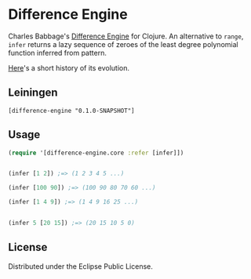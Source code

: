 # Difference Engine

Charles Babbage's [Difference Engine](https://en.wikipedia.org/wiki/Difference_engine) for Clojure.
An alternative to `range`, `infer` returns a lazy sequence of zeroes of the least degree polynomial function inferred from pattern.

[Here](http://stackoverflow.com/questions/21503344/implementing-sequence-inference-in-clojure-using-method-of-differences)'s a short history of its evolution.

## Leiningen
`[difference-engine "0.1.0-SNAPSHOT"]`


## Usage

```clojure
(require '[difference-engine.core :refer [infer]])


(infer [1 2]) ;=> (1 2 3 4 5 ...)

(infer [100 90]) ;=> (100 90 80 70 60 ...)

(infer [1 4 9]) ;=> (1 4 9 16 25 ...)


(infer 5 [20 15]) ;=> (20 15 10 5 0)
```

## License

Distributed under the Eclipse Public License.
